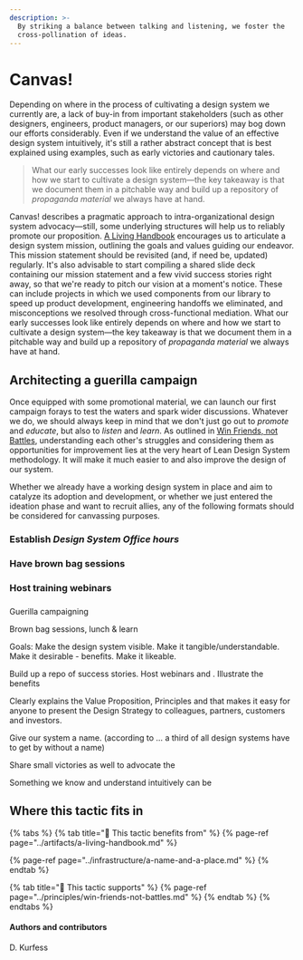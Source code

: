 ```yaml
---
description: >-
  By striking a balance between talking and listening, we foster the
  cross-pollination of ideas.
---
```


# Canvas!

Depending on where in the process of cultivating a design system we currently are, a lack of buy-in from important stakeholders \(such as other designers, engineers, product managers, or our superiors\) may bog down our efforts considerably. Even if we understand the value of an effective design system intuitively, it's still a rather abstract concept that is best explained using examples, such as early victories and cautionary tales.

> What our early successes look like entirely depends on where and how we start to cultivate a design system—the key takeaway is that we document them in a pitchable way and build up a repository of _propaganda material_ we always have at hand.

Canvas! describes a pragmatic approach to intra-organizational design system advocacy—still, some underlying structures will help us to reliably promote our proposition. [A Living Handbook](../artifacts/a-living-handbook.md) encourages us to articulate a design system mission, outlining the goals and values guiding our endeavor. This mission statement should be revisited \(and, if need be, updated\) regularly. It's also advisable to start compiling a shared slide deck containing our mission statement and a few vivid success stories right away, so that we're ready to pitch our vision at a moment's notice. These can include projects in which we used components from our library to speed up product development, engineering handoffs we eliminated, and misconceptions we resolved through cross-functional mediation. What our early successes look like entirely depends on where and how we start to cultivate a design system—the key takeaway is that we document them in a pitchable way and build up a repository of _propaganda material_ we always have at hand.

## Architecting a guerilla campaign

Once equipped with some promotional material, we can launch our first campaign forays to test the waters and spark wider discussions. Whatever we do, we should always keep in mind that we don't just go out to _promote_ and _educate_, but also to _listen_ and _learn_. As outlined in [Win Friends, not Battles](../principles/win-friends-not-battles.md), understanding each other's struggles and considering them as opportunities for improvement lies at the very heart of Lean Design System methodology. It will make it much easier to and also improve the design of our system.

Whether we already have a working design system in place and aim to catalyze its adoption and development, or whether we just entered the ideation phase and want to recruit allies, any of the following formats should be considered for canvassing purposes.

### Establish _Design System Office hours_

### Have  brown bag sessions

### Host training webinars

### 

Guerilla campaigning

Brown bag sessions, lunch & learn

Goals: Make the design system visible. Make it tangible/understandable. Make it desirable - benefits. Make it likeable.

Build up a repo of success stories. Host webinars and . Illustrate the benefits



Clearly explains the Value Proposition, Principles and that makes it easy for anyone to present the Design Strategy to colleagues, partners, customers and investors.

Give our system a name. \(according to … a third of all design systems have to get by without a name\)

Share small victories as well to advocate the 



Something we know and understand intuitively can be 

## Where this tactic fits in

{% tabs %}
{% tab title="🙏  This tactic benefits from" %}
{% page-ref page="../artifacts/a-living-handbook.md" %}

{% page-ref page="../infrastructure/a-name-and-a-place.md" %}
{% endtab %}

{% tab title="💪  This tactic supports" %}
{% page-ref page="../principles/win-friends-not-battles.md" %}
{% endtab %}
{% endtabs %}

#### Authors and contributors

D. Kurfess

